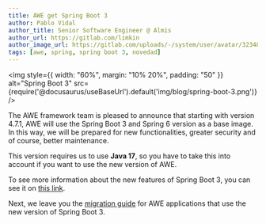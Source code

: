 ```yaml
---
title: AWE get Spring Boot 3
author: Pablo Vidal
author_title: Senior Software Engineer @ Almis
author_url: https://gitlab.com/limkin
author_image_url: https://gitlab.com/uploads/-/system/user/avatar/3234812/avatar.png?width=400
tags: [awe, spring, spring boot 3, novedad]
---
```


<img style={{ width: "60%", margin: "10% 20%", padding: "50" }} 
    alt="Spring Boot 3" 
    src={require('@docusaurus/useBaseUrl').default('img/blog/spring-boot-3.png')}
/>

The AWE framework team is pleased to announce that starting with version 4.7.1, 
AWE will use the Spring Boot 3 and Spring 6 version as a base image. 
In this way, we will be prepared for new functionalities, greater security and of course, better maintenance.

This version requires us to use **Java 17**, so you have to take this into account if you want to use the new version of AWE.

To see more information about the new features of Spring Boot 3, you can see it on [this link](https://www.baeldung.com/spring-boot-3-spring-6-new).

Next, we leave you the [migration guide](https://github.com/spring-projects/spring-boot/wiki/Spring-Boot-3.0-Migration-Guide) for AWE applications that use the new version of Spring Boot 3.

